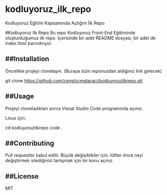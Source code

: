 # kodluyoruz_ilk_repo
Kodluyoruz Eğitimi Kapsamında Açtığım İlk Repo

#Kodluyoruz Ilk Repo
Bu repo Kodluyoruz Front-End Eğitiminde oluşturduğumuz ilk repo. İçerisinde bir adet README dosyası, bir adet de index.html barındırıyor.



##Installation
---
Öncelikle projeyi clonelayın. (Buraya sizin reponuzdan aldığınız link gelecek)

git clone https://github.com/cengizcmataraci/kodluyoruzilkrepo.git

##Usage
---
Projeyi cloneladıktan sonra Visual Studio Code programında açınız.

Linux için:

cd kodluyoruzilkrepo
code .

##Contributing
---
Pull requestler kabul edilir. Büyük değişiklikler için, lütfen önce neyi değiştirmek istediğinizi tartışmak için bir konu açınız.

##License
---
MIT
